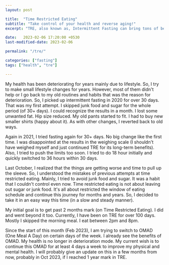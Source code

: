 ```yaml
---
layout: post

title:  "Time Restricted Eating"
subtitle: "Take control of your health and reverse aging!"
excerpt: "TRE, also known as, Intermittent Fasting can bring tons of benefits, improving both physical and mental health."

date:   2023-02-06 17:20:00 +0530
last-modified-date: 2023-02-06

permalink: "/tre/"

categories: ["fasting"]
tags: ["health", "tre"]

---
```


My health has been deteriorating for years mainly due to lifestyle. So, I try to make small lifestyle changes for years. However, most of them didn't help or I go back to my old routines and habits that was the reason for deterioration. So, I picked up intermittent fasting in 2020 for over 30 days. That was my first attempt. I skipped junk food and sugar for the whole period (of 30+ days). I could recognize the results in a month. I lost some unwanted fat. Hip size reduced. My old pants started to fit. I had to buy new smaller shirts (happy about it). As with other changes, I reverted back to old ways.

Again in 2021, I tried fasting again for 30+ days. No big change like the first time. I was disappointed at the results in the weighing scale (I shouldn't have weighed myself and just continued TRE for its long-term benefits). Also, I tried to push the limits too soon. I tried to do 18 hour initially and quickly switched to 36 hours within 30 days.

Last October, I realized that the things are getting worse and time to pull up the sleeve. So, I understood the mistakes of previous attempts at time restricted eating. Mainly, I tried to avoid junk food and sugar. It was a habit that I couldn't control even now. Time restricted eating is not about leaving out sugar or junk food. It's all about restricted the window of eating schedule and continue this journey for months and years. So, I decided to take it in an easy way this time (in a slow and steady manner).

My initial goal is to get past 2 months mark (on Time Restricted Eating). I did and went beyond it too. Currently, I have been on TRE for over 100 days. Mostly I skipped the morning meal. I eat between 2pm and 8pm.

Since the start of this month (Feb 2023), I am trying to switch to OMAD (One Meal A Day) on certain days of the week. I already see the benefits of OMAD. My health is no longer in deterioration mode. My current wish is to continue this OMAD for at least 4 days a week to improve my physical and mental health. I will probably give an update on this in a few months from now, probably in Oct 2023, if I reached 1 year mark in TRE.

